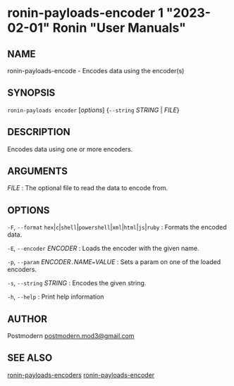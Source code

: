 # ronin-payloads-encoder 1 "2023-02-01" Ronin "User Manuals"

## NAME

ronin-payloads-encode - Encodes data using the encoder(s)

## SYNOPSIS

`ronin-payloads encoder` [*options*] {`--string` *STRING* \| *FILE*}

## DESCRIPTION

Encodes data using one or more encoders.

## ARGUMENTS

*FILE*
: The optional file to read the data to encode from.

## OPTIONS

`-F`, `--format` `hex`\|`c`\|`shell`\|`powershell`\|`xml`\|`html`\|`js`\|`ruby`
: Formats the encoded data.

`-E`, `--encoder` *ENCODER*
: Loads the encoder with the given name.

`-p`, `--param` *ENCODER*`.`*NAME*`=`*VALUE*
: Sets a param on one of the loaded encoders.

`-s`, `--string` *STRING*
: Encodes the given string.

`-h`, `--help`
: Print help information

## AUTHOR

Postmodern <postmodern.mod3@gmail.com>

## SEE ALSO

[ronin-payloads-encoders](ronin-payloads-encoders.1.md) [ronin-payloads-encoder](ronin-payloads-encoder.1.md)
